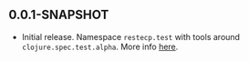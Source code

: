 ## 0.0.1-SNAPSHOT

* Initial release. Namespace `restecp.test` with tools around
  `clojure.spec.test.alpha`. More info [here](doc/test.md).
